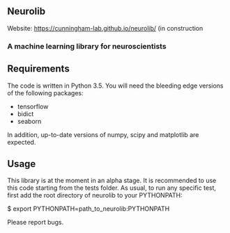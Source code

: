 ## Neurolib

Website: https://cunningham-lab.github.io/neurolib/ (in construction

### A machine learning library for neuroscientists

## Requirements

The code is written in Python 3.5. You will need the bleeding edge versions of the following packages:

- tensorflow
- bidict
- seaborn

In addition, up-to-date versions of numpy, scipy and matplotlib are expected.

## Usage

This library is at the moment in an alpha stage. It is recommended to use this code starting from the tests folder. As usual, to run any specific test, first add the root directory of neurolib to your PYTHONPATH:

$ export PYTHONPATH=path_to_neurolib:PYTHONPATH

Please report bugs.
